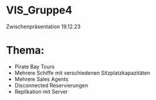 # VIS_Gruppe4

Zwischenpräsentation 19.12.23

# Thema:
- Pirate Bay Tours
- Mehrere Schiffe mit verschiedenen Sitzplatzkapazitäten
- Mehrere Sales Agents
- Disconnected Reservierungen
- Replikation mit Server

